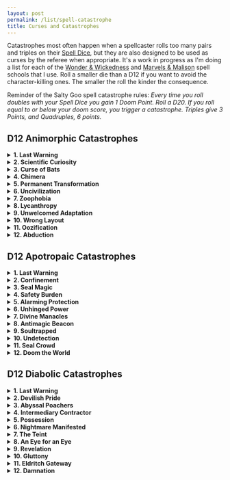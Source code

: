 ```yaml
---
layout: post
permalink: /list/spell-catastrophe
title: Curses and Catastrophes
---
```


Catastrophes most often happen when a spellcaster rolls too many pairs and triples on their [Spell Dice](/class/wizard#spells), but they are also designed to be used as curses by the referee when appropriate. It's a work in progress as I'm doing a list for each of the [Wonder & Wickedness](https://www.drivethrurpg.com/product/145647/Wonder--Wickedness) and [Marvels & Malison](https://www.drivethrurpg.com/product/211911/Marvels--Malisons) spell schools that I use. Roll a smaller die than a D12 if you want to avoid the character-killing ones. The smaller the roll the kinder the consequence.

Reminder of the Salty Goo spell catastrophe rules: _Every time you roll doubles with your Spell Dice you gain 1 Doom Point. Roll a D20. If you roll equal to or below your doom score, you trigger a catastrophe. Triples give 3 Points, and Quadruples, 6 points._


## D12 Animorphic Catastrophes
<details markdown="1">
<summary><b>1. Last Warning</b></summary>
You are losing your humanity. For the rest of this session and the next one, you cannot use any tools or say sentences longer than 1 word.
</details>
<details markdown="1">
<summary><b>2. Scientific Curiosity</b></summary>
You have become a mutant. Roll on the [mutation table](https://coinsandscrolls.blogspot.com/2018/01/osr-1d500-biological-mutations.html). You cannot rest in a town without attracting the attention of vivimancers intent on collecting your organs.
</details>
<details markdown="1">
<summary><b>3. Curse of Bats</b></summary>
Every time you cast a spell, 1D6 screaming bats fly out of your mouth. You are [stunned](/2020/11/10/extra-rules/#conditions) for as many turns as you belch them out.
</details>
<details markdown="1">
<summary><b>4. Chimera</b></summary>
You grow an extra [random animal](https://www.generatormix.com/random-animal-generator) head. It reacts to things as the wild animal would, with fear, hunger or curiosity, independently of you. You have to eat one extra ration per day.
</details>
<details markdown="1">
<summary><b>5. Permanent Transformation</b></summary>
You permanently transform into a [random animal](https://www.generatormix.com/random-animal-generator). You can still cast spells. If you were already transformed into an animal, this becomes permanent.
</details>
<details markdown="1">
<summary><b>6. Uncivilization</b></summary>
You are now uncomfortable around humans. You must save vs [fear](/2020/11/10/extra-rules/#conditions) when you encounter one you do not know.
</details>
<details markdown="1">
<summary><b>7. Zoophobia</b></summary>
Every animal could be an animorph in disguise! You cannot cast spells in the presence of an animal. You must save vs [fear](/2020/11/10/extra-rules/#conditions) when you witness a creature shapeshifting.
</details>
<details markdown="1">
<summary><b>8. Lycanthropy</b></summary>
The next time the sun sets, you will transform into a [random animal](https://www.generatormix.com/random-animal-generator) and try to bite as many people as possible before sunrise. Each bitten person will be affected by the same curse and transform into the same animal the next sunset. This has a 1/6 chance to happen every subsequent sunset. When you spend a night like this, you become [fatigued](/2020/11/10/extra-rules/#conditions) and do not recuperate your spell dice. Hunters are on their way to kill you.
</details>
<details markdown="1">
<summary><b>9. Unwelcomed Adaptation</b></summary>
Your nostrils are replaced by gills. You can breathe underwater but not outside of it.
</details>
<details markdown="1">
<summary><b>10. Wrong Layout</b></summary>
How is a body made again? Roll a D6: 1, left leg; 2, right leg; 3, left arm; 4, right arm; 5, chest; 6, head. Then roll again. The first limb is replaced by a new second limb. Reroll if they are the same.
</details>
<details markdown="1">
<summary><b>11. Oozification</b></summary>
You simply do not hold shape anymore. You have become an ooze. You have 3 inventory slots and can't talk.
</details>
<details markdown="1">
<summary><b>12. Abduction</b></summary>
The next time you go outside, a sickly light will pierce the sky and shine on you. You, and only you, will see the silhouettes of strange humanoids reaching out for you. The rest of the world will see you disappear. You will be found naked in a completely different location 1D4 years later with no memories.
</details>

## D12 Apotropaic Catastrophes
<details markdown="1">
<summary><b>1. Last Warning</b></summary>
The next time you and your allies sleep in town, you are summoned by the Church for an endless inquiry on your careless use of magic.
</details>
<details markdown="1">
<summary><b>2. Confinement</b></summary>
All exits of the room you are in are sealed shut and locked. If you are not in a building, a single cell prison is build around you.
</details>
<details markdown="1">
<summary><b>3. Seal Magic</b></summary>
You've warded yourself from magic. Your Spell Dice are always expended when you use them.
</details>
<details markdown="1">
<summary><b>4. Safety Burden</b></summary>
For each spell in your Psyche, you must use another Psyche slot for the spell's "_proper instructions_". You cannot cast spells without them.
</details>
<details markdown="1">
<summary><b>5. Alarming Protection</b></summary>
Each movement in your vicinity, including yours, is signaled by an annoying alarm.
</details>
<details markdown="1">
<summary><b>6. Unhinged Power</b></summary>
You've destroyed the restraints dampening your magic. Blue flames constantly spew out of your hands.
</details>
<details markdown="1">
<summary><b>7. Divine Manacles</b></summary>
Your hands are stuck together.
</details>
<details markdown="1">
<summary><b>8. Antimagic Beacon</b></summary>
The area around you is completely sealed from magic. No spells can affect you and you can't cast spells. Feys avoid you, divine agents hate you.
</details>
<details markdown="1">
<summary><b>9. Soultrapped</b></summary>
Choose an item in your inventory. You are trapped in it like a genie in a bottle. You can hear a bit, although all sounds are muffled, and, if you scream, people outside can hear you, but not much louder than a whisper. You do not need to eat while trapped this way.
</details>
<details markdown="1">
<summary><b>10. Undetection</b></summary>
You are barely perceptible: nobody cares to interact with you, and you cannot interact with anything of significance. You can speak, but it will not be remembered.
</details>
<details markdown="1">
<summary><b>11. Seal Crowd</b></summary>
Every player in your group must flip a coin. If it's head, their character is soultrapped (see number 9). The same happens with all npcs and monsters in the area.
</details>
<details markdown="1">
<summary><b>12. Doom the World</b></summary>
You break the wards protecting the integrity of the world. An eldritch god starts phasing in!
</details>

## D12 Diabolic Catastrophes
<details markdown="1">
<summary><b>1. Last Warning</b></summary>
Your forehead is branded with heretical writing, recognizable by the learned as an invocation to be judged. Any agent of the Church or the Law will be compelled to prosecute you if they see it. Additionaly, if this writing is intoned by _any_ spellcaster or cleric, a [greater divine agent](/list/monsters-celestial) will be summoned.
</details>
<details markdown="1">
<summary><b>2. Devilish Pride</b></summary>
You and all allies nearby grow long, curving, goatlike horns. These are permanent, and mark those so affected as traffickers in diabolic magic. You cannot find respectable housing in towns. A mob will form if you are seen more than a day in the same settled location.
</details>
<details markdown="1">
<summary><b>3. Abyssal Poachers</b></summary>
You have been marked as a disturber of souls. Every time an intelligent life dies because of you, 1D4 of the [dretch demons](/monsters/dretch) tracking you are summoned to feast on it. This does not please the Authority.
</details>
<details markdown="1">
<summary><b>4. Intermediary Contractor</b></summary>
Anyone that makes a deal with you is unknowingly also making a deal with the devil who inherited you soul. If they do not discharge the debt, their souls are also inherited by it. Because of that, the devil will do everything short of direct intervention to prevent them from fulfilling their debt to you.
</details>
<details markdown="1">
<summary><b>5. Possession</b></summary>
The attention of a demon is attracted. It can now see whatever you see, and speak using your mouth, though the voice becomes different and ominous. Your eyes now glow a faint orange in darkness. It will try to cause the most violent chaos.
</details>
<details markdown="1">
<summary><b>6. Nightmare Manifested</b></summary>
One randomly determined person near the casting of the spell in your group is permanently marked with a demonic sigil. This sigil conjures a [lesser horror](/list/monsters-aberration) each time the afflicted person sleeps. Determine its reaction as normal.
</details>
<details markdown="1">
<summary><b>7. The Teint</b></summary>
You are permanently imbued with the nature of demons, and becomes subject to many demonic weaknesses. For example, holy water becomes damaging, circles of protection keep you out, and so forth. Furthermore, you lose the ability to cross running water without collapsing into unconsciousness. Crossing a line of salt, such as used with some magic circles, causes you 1D6 damage.
</details>
<details markdown="1">
<summary><b>8. An Eye for an Eye</b></summary>
An imp familiar is summoned. This familiar has your eyes, which cease to reside in your head. You continue to be able to see from the eyes, though do not control the imp directly. The imp may not travel more than 100 feet away from you. If it is slain, the eyes are banished to another place where swirling colors and running, pulsing veins are all that is visible.
</details>
<details markdown="1">
<summary><b>9. Revelation</b></summary>
The skies of far off places open above you. The vista seen contains geometries beyond the abilities of mortals to understand. All NPCs in the hex permanently become corrupted, most to the point of becoming murderers. You gain a new [Dabolist](/spells/#diabolism) spell and are now cosmically know as the antigod.
</details>
<details markdown="1">
<summary><b>10. Gluttony</b></summary>
You are bound to a demon of gluttony. In the future, prior to casting any spell, you must consume two full days of rations. You will never again feel satiated.
</details>
<details markdown="1">
<summary><b>11. Eldritch Gateway</b></summary>
Every time you cast a spell in the future, there is a 1 in 6 chance of accidentally also summoning a [greater horror](/list/monsters-aberration), reaction determined as normal
</details>
<details markdown="1">
<summary><b>12. Damnation</b></summary>
The next time you reach 0 HP, you are immediately dragged to hell to be judged.
</details>
